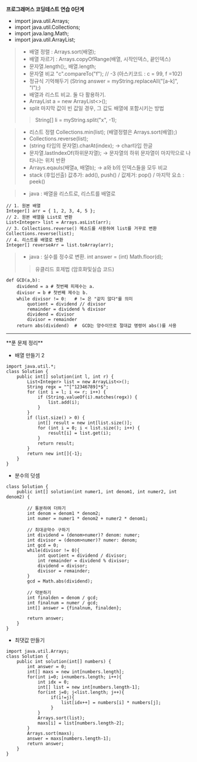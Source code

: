 **프로그래머스 코딩테스트 연습 0단계**

- import java.util.Arrays;
- import java.util.Collections;
- import java.lang.Math;
- import java.util.ArrayList;


> - 배열 정렬 : Arrays.sort(배열);
> - 배열 자르기 : Arrays.copyOfRange(배열, 시작인덱스, 끝인덱스)
> - 문자열.length();, 배열.length;
> - 문자열 비교 "c".compareTo("f"); // -3 (아스키코드 : c = 99, f =102)
> - 정규식 기억해두기 (String answer = myString.replaceAll("[a-k]", "l");)
> - 배열과 리스트 비교. 둘 다 활용하기.
> - ArrayList<String> a = new ArrayList<>(); 
> - split 마지막 값이 빈 값일 경우, 그 값도 배열에 포함시키는 방법
>> String[] li = myString.split("x", -1);


> - 리스트 정렬 Collections.min(list); (배열정렬은 Arrays.sort(배열);)
> - Collections.reverse(list);
> - (string 타입의 문자열).charAt(index); -> char타입 한글
> - 문자열.lastIndexOf(하위문자열); -> 문자열의 하위 문자열이 마지막으로 나타나는 위치 반환
> - Arrays.eqauls(배열a, 배열b); ->  a와 b의 인덱스들을 모두 비교
> - stack (후입선출) 값추가: add(), push() / 값제거: pop() / 마지막 요소 : peek()

> - java : 배열을 리스트로, 리스트를 배열로
```
// 1. 원본 배열
Integer[] arr = { 1, 2, 3, 4, 5 };
// 2. 원본 배열을 List로 변환
List<Integer> list = Arrays.asList(arr);
// 3. Collections.reverse() 메소드를 사용하여 list를 거꾸로 변환
Collections.reverse(list);
// 4. 리스트를 배열로 변환
Integer[] reverseArr = list.toArray(arr);

```
> - java : 실수를 정수로 변환. int answer = (int) Math.floor(d);
>> 유클리드 호제법 (암호화및실습 코드)
```
def GCD(a,b):
    dividend = a # 첫번째 피제수는 a.
    divisor = b # 첫번째 제수는 b.
    while divisor != 0:   # != 은 "같지 않다"를 의미
        quotient = dividend // divisor
        remainder = dividend % divisor
        dividend = divisor  
        divisor = remainder
    return abs(dividend)  #  GCD는 양수이므로 절대값 명령어 abs()를 사용
```
<hr>
**푼 문제 정리**

- 배열 만들기 2
```
import java.util.*;
class Solution {
    public int[] solution(int l, int r) {
        List<Integer> list = new ArrayList<>();
        String regx = "^[^12346789]*$";
        for (int i = l; i <= r; i++) {
            if (String.valueOf(i).matches(regx)) {
                list.add(i);
            }
        }
        if (list.size() > 0) {
            int[] result = new int[list.size()];
            for (int i = 0; i < list.size(); i++) {
                result[i] = list.get(i);
            }
            return result;
        }
        return new int[]{-1};
    }
}
```

- 분수의 덧셈
```
class Solution {
    public int[] solution(int numer1, int denom1, int numer2, int denom2) {
   
        // 통분하여 더하기
        int denom = denom1 * denom2;
        int numer = numer1 * denom2 + numer2 * denom1;
        
        // 최대공약수 구하기
        int dividend = (denom>numer)? denom: numer; 
        int divisor = (denom>numer)? numer: denom; 
        int gcd = 0;
        while(divisor != 0){   
            int quotient = dividend / divisor;
            int remainder = dividend % divisor;
            dividend = divisor;
            divisor = remainder;
        }
        gcd = Math.abs(dividend);
        
        // 약분하기
        int finalden = denom / gcd;
        int finalnum = numer / gcd;
        int[] answer = {finalnum, finalden};
        
        return answer;
    }
}
```
- 최댓값 만들기
```
import java.util.Arrays;
class Solution {
    public int solution(int[] numbers) {
        int answer = 0;
        int[] maxs = new int[numbers.length];
        for(int i=0; i<numbers.length; i++){
            int idx = 0;
            int[] list = new int[numbers.length-1];
            for(int j=0; j<list.length; j++){
                 if(i!=j){
                     list[idx++] = numbers[i] * numbers[j];
                 }
            }
            Arrays.sort(list);
            maxs[i] = list[numbers.length-2];
        }
        Arrays.sort(maxs);
        answer = maxs[numbers.length-1];
        return answer;
    }
}
```
